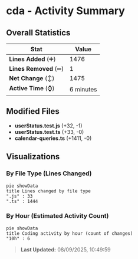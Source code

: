 # cda - Activity Summary 

## Overall Statistics

| Stat                   | Value                                                             |
| ---------------------- | ----------------------------------------------------------------- |
| **Lines Added** (➕)   | 1476                                          |
| **Lines Removed** (➖) | 1                                        |
| **Net Change** (↕)    | 1475                |
| **Active Time** (⌚)   | 6 minutes |


## Modified Files
- **userStatus.test.js** (+32, -1)
- **userStatus.test.ts** (+33, -0)
- **calendar-queries.ts** (+1411, -0)

## Visualizations

### By File Type (Lines Changed)

```mermaid
pie showData
title Lines changed by file type
".js" : 33
".ts" : 1444
```

### By Hour (Estimated Activity Count)

```mermaid
pie showData
title Coding activity by hour (count of changes)
"10h" : 6
```


> **Last Updated:** 08/09/2025, 10:49:59
